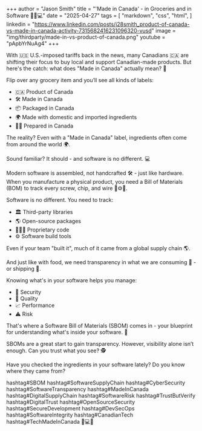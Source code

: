 +++
author = "Jason Smith"
title = "'Made in Canada' - in Groceries and in Software 🛒🍁💻"
date = "2025-04-27"
tags = [
    "markdown",
    "css",
    "html",
]
linkedin = "https://www.linkedin.com/posts/j28smith_product-of-canada-vs-made-in-canada-activity-7315682416231096320-vusd"
image = "img/thirdparty/made-in-vs-product-of-canada.png"
youtube = "pApbYrNuAg4"
+++

With 🇺🇸 U.S.-imposed tariffs back in the news, many Canadians 🇨🇦 are shifting their focus to buy local and support Canadian-made products. But here's the catch: what does "Made in Canada" actually mean? 🤔

Flip over any grocery item and you’ll see all kinds of labels:

* 🇨🇦 Product of Canada
* 🛠️ Made in Canada
* 📦 Packaged in Canada
* 🌍 Made with domestic and imported ingredients
* 👨‍🍳 Prepared in Canada

The reality? Even with a "Made in Canada" label, ingredients often come from around the world 🌍.

Sound familiar? It should - and software is no different. 💻

Modern software is assembled, not handcrafted 🛠️ - just like hardware. When you manufacture a physical product, you need a Bill of Materials (BOM) to track every screw, chip, and wire 🔩⚙️🔌.

Software is no different. You need to track:

* 🏛️ Third-party libraries
* 🌎 Open-source packages
* 👩🏻‍💻 Proprietary code
* ⚙️ Software build tools

Even if your team "built it", much of it came from a global supply chain 🌎.

And just like with food, we need transparency in what we are consuming 🍲 - or shipping 🚢.

Knowing what's in your software helps you manage:

* 🔐 Security
* 💎 Quality
* 📈 Performance
* ⚠️ Risk

That's where a Software Bill of Materials (SBOM) comes in - your blueprint for understanding what's inside your software. 📝

SBOMs are a great start to gain transparency. However, visibility alone isn’t enough. Can you trust what you see? 🕵

Have you checked the ingredients in your software lately? Do you know where they came from?

hashtag#SBOM hashtag#SoftwareSupplyChain hashtag#CyberSecurity hashtag#SoftwareTransparency hashtag#MadeInCanada hashtag#DigitalSupplyChain hashtag#SoftwareRisk hashtag#TrustButVerify hashtag#DigitalTrust hashtag#OpenSourceSecurity hashtag#SecureDevelopment hashtag#DevSecOps hashtag#SoftwareIntegrity hashtag#CanadianTech hashtag#TechMadeInCanada 🍁💻🔐
